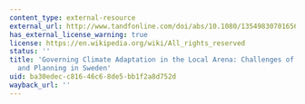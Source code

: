 ```yaml
---
content_type: external-resource
external_url: http://www.tandfonline.com/doi/abs/10.1080/13549830701656960
has_external_license_warning: true
license: https://en.wikipedia.org/wiki/All_rights_reserved
status: ''
title: 'Governing Climate Adaptation in the Local Arena: Challenges of Risk Management
  and Planning in Sweden'
uid: ba30edec-c816-46c6-8de5-bb1f2a8d752d
wayback_url: ''
---
```


